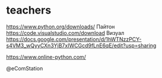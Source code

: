 # teachers
https://www.python.org/downloads/ Пайтон
https://code.visualstudio.com/download Визуал
https://docs.google.com/presentation/d/1hWTNzzPCY-s4VM3_wQyyCXn3YjB7xIWCGcd9fLnE6qE/edit?usp=sharing

https://www.online-python.com/


@eComStation